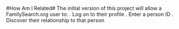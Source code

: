 #How Am I Related#
The initial version of this project will allow a FamilySearch.org user to: 
. Log on to their profile
. Enter a person ID
. Discover their relationship to that person
